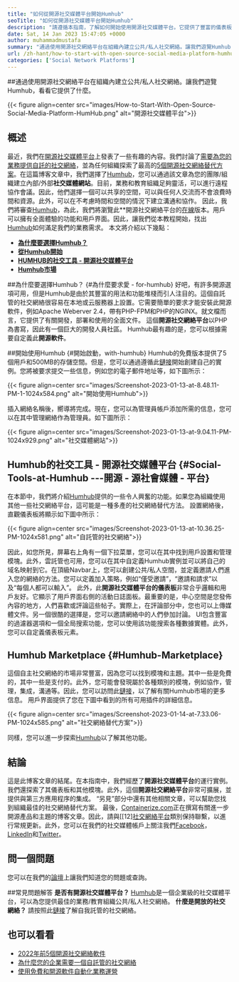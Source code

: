 ```yaml
---
title: "如何從開源社交媒體平台開始Humhub" 
seoTitle: "如何從開源社交媒體平台開始Humhub" 
description: "請遵循本指南，了解如何開始使用開源社交媒體平台。它提供了豐富的儀表板以及許多企業級功能。" 
date: Sat, 14 Jan 2023 15:47:05 +0000
author: muhammadmustafa
summary: "通過使用開源社交網絡平台在組織內建立公共/私人社交網絡。讓我們遊覽Humhub，看看它提供了什麼。" 
url: /zh-hant/how-to-start-with-open-source-social-media-platform-humhub/
categories: ['Social Network Platforms']
---
```


##通過使用開源社交網絡平台在組織內建立公共/私人社交網絡。讓我們遊覽Humhub，看看它提供了什麼。

{{< figure align=center src="images/How-to-Start-With-Open-Source-Social-Media-Platform-HumHub.png" alt="開源社交媒體平台">}}


## 概述
最近，我們在[開源社交媒體平台][1]上發表了一些有趣的內容。我們討論了[需要為您的業務提供自託的社交網絡][2]，並為任何組織探索了最高的[5個開源社交網絡替代方案][3]。在這篇博客文章中，我們選擇了[Humhub][4]，您可以通過該文章為您的團隊/組織建立內部/外​​部**社交媒體網站**。目前，業務和教育組織足夠靈活，可以進行遠程協作會議。因此，他們選擇一個可以共享的空間，可以與任何人交流而不會浪費時間和資源。此外，可以在不考慮時間和空間的情況下建立溝通和協作。
因此，我們將審查[Humhub][4]，為此，我們將瀏覽此**開源社交網絡平台的[在線][5]版本。用戶可以擁有全面體驗的功能和用戶界面。因此，讓我們從本教程開始，找出[Humhub][4]如何滿足我們的業務需求。
本文將介紹以下幾點：
  * **[為什麼要選擇Humhub？][6]**
  * **[從Humhub開始][7]**
  * **[HUMHUB的社交工具 - 開源社交媒體平台][8]**
  * **[Humhub市場][9]**

##為什麼要選擇Humhub？   {#為什麼要求愛 -  for-humhub}
好吧，有許多開源選項可用，但是Humhub是由於其豐富的用法和功能堆棧而引人注目的。這個自託管的社交網絡很容易在本地或云服務器上設置。它需要簡單的要求才能安裝此開源軟件，例如Apache Weberver 2.4，帶有PHP-FPM和PHP的NGINX。就文檔而言，它提供了有關開發，部署和使用的全面文件。
這個**開源社交網絡平台**以PHP為書寫，因此有一個巨大的開發人員社區。 Humhub最有趣的是，您可以根據需要自定義此**開源軟件**。

##開始使用Humhub   {#開始啟動，with-humhub}
Humhub的免費版本提供了5個用戶和500MB的存儲空間。但是，您可以通過遵循此[鏈接][5]開始創建自己的實例。您將被要求提交一些信息，例如您的電子郵件地址等，如下圖所示：

{{< figure align=center src="images/Screenshot-2023-01-13-at-8.48.11-PM-1-1024x584.png" alt="開始使用Humhub">}}

插入網絡名稱後，嚮導將完成。現在，您可以為管理員帳戶添加所需的信息，您可以在其中管理網絡作為管理員。如下圖所示：

{{< figure align=center src="images/Screenshot-2023-01-13-at-9.04.11-PM-1024x929.png" alt="社交媒體網站">}}


## Humhub的社交工具 - 開源社交媒體平台 {#Social-Tools-at-Humhub ---開源 - 源社會媒體 - 平台}
在本節中，我們將介紹[Humhub][4]提供的一些令人興奮的功能。如果您為組織使用其他一些社交網絡平台，這可能是一種多產的社交網絡替代方法。
設置網絡後，直觀儀表板將顯示如下圖中所示：

{{< figure align=center src="images/Screenshot-2023-01-13-at-10.36.25-PM-1024x581.png" alt="自託管的社交網絡">}}

因此，如您所見，屏幕右上角有一個下拉菜單，您可以在其中找到用戶設置和管理模塊。此外，雲託管也可用，您可以在其中自定義Humhub實例並可以將自己的域名映射到它。在頂級Navbar上，您可以創建公共/私人空間，並定義邀請人們進入您的網絡的方法。您可以定義加入策略，例如“僅受邀請”，“邀請和請求”以及“每個人都可以輸入”。
此外，此**開源社交媒體平台的儀表板**非常合乎邏輯和用戶友好。它顯示了用戶界面右側的活動日誌面板。最重要的是，中心空間是您發佈內容的地方，人們喜歡或評論這些帖子。實際上，在評論部分中，您也可以上傳媒體文件。另一個很酷的選擇是，您可以邀請網絡中的人們參加討論。 UI包含豐富的過濾器選項和一個全局搜索功能，您可以使用該功能搜索各種數據實體。此外，您可以自定義儀表板元素。

## Humhub Marketplace   {#Humhub-Marketplace}
這個自主社交網絡的市場非常豐富，因為您可以找到模塊和主題。其中一些是免費的，其中一些是支付的。此外，您可能會發現屬於各種類別的模塊，例如協作，管理，集成，溝通等。因此，您可以訪問此[鏈接][10]，以了解有關Humhub市場的更多信息。
用戶界面提供了您在下圖中看到的所有可用插件的詳細信息。

{{< figure align=center src="images/Screenshot-2023-01-14-at-7.33.06-PM-1024x585.png" alt="社交網絡替代方案">}}

同樣，您可以進一步探索[Humhub][4]以了解其他功能。

## 結論
這是此博客文章的結尾。在本指南中，我們經歷了**開源社交媒體平台**的運行實例。我們還探索了其儀表板和其他模塊。此外，這個**開源社交網絡平台**非常可擴展，並提供與第三方應用程序的集成。 “另見”部分中還有其他相關文章，可以幫助您找到組織最佳的社交網絡替代方案。
最後，[Containerize.com][11]正在撰寫有關進一步開源產品和主題的博客文章。因此，請與[[12][社交網絡平台][1]類別保持聯繫，以進行常規更新。此外，您可以在我們的社交媒體帳戶上關注我們[Facebook][13]，[LinkedIn][14]和[Twitter][15]。

## 問一個問題
您可以在我們的[論壇][16]上讓我們知道您的問題或查詢。

##常見問題解答
**是否有開源社交媒體平台？**
[Humhub][4]是一個企業級的社交媒體平台，可以為您提供最佳的業務/教育組織公共/私人社交網絡。
**什麼是開放的社交網絡？**
請按照此[鏈接][6]了解自我託管的社交網絡。

## 也可以看看
  * [2022年前5個開源社交網絡軟件][3]
  * [為什麼您的企業需要一個自託管的社交網絡][17]
  * [使用免費和開源軟件自動化業務運營][18]

  
[1]: https://products.containerize.com/social-network-platforms/
[2]: https://blog.containerize.com/social-network-platforms/why-your-business-needs-a-self-hosted-social-network/
[3]: https://blog.containerize.com/social-network-platforms/top-5-open-source-social-networking-software-in-2022/
[4]: https://products.containerize.com/social-network-platforms/humhub/
[5]: https://saas.humhub.com/en/create
[6]: #Why-should-you-opt-for-HumHub
[7]: #Getting-started-with-HumHub
[8]: #Social-tools-at-HumHub---Open-Source-Social-Media-Platform
[9]: #HumHub-marketplace
[10]: https://marketplace.humhub.com/
[11]: https://www.containerize.com/
[12]: https://products.containerize.com/marketing-automation/
[13]: https://web.facebook.com/containerize
[14]: https://www.linkedin.com/company/containerize/
[15]: https://twitter.com/containerize_co
[16]: https://forum.containerize.com/
[17]: //blog.containerize.com/2021/10/07/why-your-business-needs-a-self-hosted-social-network/
[18]: https://blog.containerize.com/blogging/automate-business-operations-using-open-source-software/
